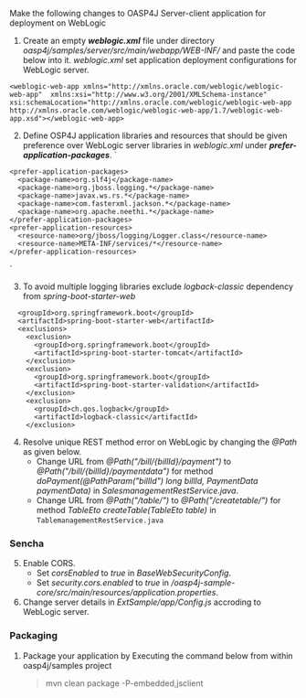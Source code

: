 Make the following changes to OASP4J Server-client application for deployment on WebLogic

1. Create an empty **_weblogic.xml_** file under directory _oasp4j/samples/server/src/main/webapp/WEB-INF/_ and paste the code below into it. _weblogic.xml_  set application deployment configurations for WebLogic server.


`<weblogic-web-app xmlns="http://xmlns.oracle.com/weblogic/weblogic-web-app" 
xmlns:xsi="http://www.w3.org/2001/XMLSchema-instance" xsi:schemaLocation="http://xmlns.oracle.com/weblogic/weblogic-web-app 
               http://xmlns.oracle.com/weblogic/weblogic-web-app/1.7/weblogic-web-app.xsd"></weblogic-web-app>`


2. Define OSP4J application libraries and resources that should be given preference over WebLogic server libraries in _weblogic.xml_ under **_prefer-application-packages_**. 
`<weblogic-web-app xmlns="http://xmlns.oracle.com/weblogic/weblogic-web-app" 
xmlns:xsi="http://www.w3.org/2001/XMLSchema-instance" xsi:schemaLocation="http://xmlns.oracle.com/weblogic/weblogic-web-app 
               http://xmlns.oracle.com/weblogic/weblogic-web-app/1.7/weblogic-web-app.xsd">
  
  <container-descriptor>
  
    <prefer-application-packages>
      <package-name>org.slf4j</package-name>
      <package-name>org.jboss.logging.*</package-name>
      <package-name>javax.ws.rs.*</package-name>
      <package-name>com.fasterxml.jackson.*</package-name>
      <package-name>org.apache.neethi.*</package-name>
    </prefer-application-packages>
    <prefer-application-resources>
      <resource-name>org/jboss/logging/Logger.class</resource-name>
      <resource-name>META-INF/services/*</resource-name>
    </prefer-application-resources>
  </container-descriptor>
  
</weblogic-web-app>`

3. To avoid multiple logging libraries exclude _logback-classic_ dependency from _spring-boot-starter-web_ 


<dependency>

      <groupId>org.springframework.boot</groupId>
      <artifactId>spring-boot-starter-web</artifactId>
      <exclusions>
        <exclusion>
          <groupId>org.springframework.boot</groupId>
          <artifactId>spring-boot-starter-tomcat</artifactId>
        </exclusion>
        <exclusion>
          <groupId>org.springframework.boot</groupId>
          <artifactId>spring-boot-starter-validation</artifactId>
        </exclusion>
        <exclusion>
          <groupId>ch.qos.logback</groupId>
          <artifactId>logback-classic</artifactId>
        </exclusion>
</dependency>

4. Resolve unique REST method error on WebLogic by changing the _@Path_ as given below.
   * Change URL from _@Path("/bill/{billId}/payment")_ to _@Path("/bill/{billId}/paymentdata")_ for method _doPayment(@PathParam("billId") long billId, PaymentData paymentData)_ in _SalesmanagementRestService.java_.
   * Change URL from _@Path("/table/")_ to _@Path("/createtable/")_ for method _TableEto createTable(TableEto table)_ in `TablemanagementRestService.java`

### Sencha

5. Enable CORS.
   * Set _corsEnabled_ to _true_ in _BaseWebSecurityConfig_.
   * Set _security.cors.enabled_ to _true_ in _/oasp4j-sample-core/src/main/resources/application.properties_.
6. Change server details in _ExtSample/app/Config.js_ accroding to WebLogic server.

### Packaging

1. Package your application by Executing the command below from within oasp4j/samples project

   > mvn clean package -P-embedded,jsclient